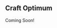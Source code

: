 ## Craft Optimum

Coming Soon!

[//]: # ()
[//]: # (### Requirements)

[//]: # ()
[//]: # (This plugin requires Craft CMS 4.x or later.)

[//]: # ()
[//]: # (### Installation)

[//]: # ()
[//]: # (1. Include the package:)

[//]: # ()
[//]: # (```)

[//]: # (composer require matfish/craft-optimum)

[//]: # (```)

[//]: # ()
[//]: # (2. Install the plugin:)

[//]: # ()
[//]: # (```)

[//]: # (php craft plugin/install optimum)

[//]: # (```)

[//]: # ()
[//]: # (### Usage)

[//]: # ()
[//]: # (### License)

[//]: # ()
[//]: # (You can try Activity Log in a development environment for as long as you like. Once your site goes live, you are)

[//]: # (required to purchase a license for the plugin. License is purchasable through)

[//]: # (the [Craft Plugin Store]&#40;https://plugins.craftcms.com/optimum&#41;.)

[//]: # ()
[//]: # (For more information, see)

[//]: # (Craft's [Commercial Plugin Licensing]&#40;https://craftcms.com/docs/4.x/plugins.html#commercial-plugin-licensing&#41;.)
